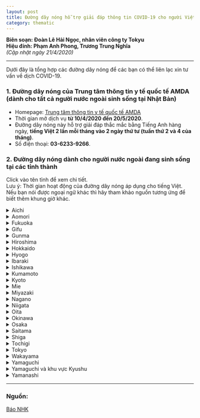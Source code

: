 ```yaml
---
layout: post
title: Đường dây nóng hỗ trợ giải đáp thông tin COVID-19 cho người Việt tại Nhật Bản
category: thematic
---
```


**Biên soạn: Đoàn Lê Hải Ngọc, nhân viên công ty Tokyu**  
**Hiệu đính: Phạm Anh Phong, Trương Trung Nghĩa**  
_(Cập nhật ngày 21/4/2020)_

---

Dưới đây là tổng hợp các đường dây nóng để các bạn có thể liên lạc xin tư vấn về dịch COVID-19.

### 1. Đường dây nóng của Trung tâm thông tin y tế quốc tế AMDA (dành cho tất cả người nước ngoài sinh sống tại Nhật Bản)

* Homepage: [Trung tâm thông tin y tế quốc tế AMDA](https://www.amdamedicalcenter.com/)  
* Thời gian mở dịch vụ __từ 10/4/2020 đến 20/5/2020__.  
* Đường dây nóng này hỗ trợ giải đáp thắc mắc bằng Tiếng Anh hàng ngày, __tiếng Việt 2 lần mỗi tháng vào 2 ngày thứ tư (tuần thứ 2 và 4 của tháng)__.  
* Số điện thoại: __03-6233-9266__.

### 2. Đường dây nóng dành cho người nước ngoài đang sinh sống tại các tỉnh thành

Click vào tên tỉnh để xem chi tiết.  
Lưu ý: Thời gian hoạt động của đường dây nóng áp dụng cho tiếng Việt. Nếu bạn nói được ngoại ngữ khác thì hãy tham khảo nguồn tương ứng để biết thêm khung giờ khác.

<details>
    <summary>Aichi</summary>
    <ul>
        <li>Thời gian hoạt động: 10:00 ～ 19:00 hằng ngày.</li>
        <li>Cách thức liên lạc: <a href="https://aichi-en.livecall.jp/">https://aichi-en.livecall.jp</a></li>
        <li>Nguồn: <a href="https://aichi.livecall.jp/en/ipCC/">https://aichi.livecall.jp/en/ipCC/</a></li>
    </ul>
</details>
<details>
    <summary>Aomori</summary>
    <ul>
        <li>Thời gian hoạt động: 10:00 ～ 14:00 thứ ba hằng tuần.</li>
        <li>Số điện thoại: 017-718-5147</li>
        <li>Nguồn: <a href="https://www.pref.aomori.lg.jp/life/kokusai/madoguchi.html">https://www.pref.aomori.lg.jp/life/kokusai/madoguchi.html</a></li>
    </ul>
</details>
<details>
    <summary>Fukuoka</summary>
    <ul>
        <li>Thời gian hoạt động: Dịch vụ hoạt động 24/24.</li>
        <li>Số điện thoại: 092-286-9595</li>
        <li>Nguồn: <a href="http://www.city.fukuoka.lg.jp/data/open/cnt/3/66154/1/fukuokaajiairyousapo-tosenta.pdf?20181228141704">http://www.city.fukuoka.lg.jp/data/open/cnt/3/66154/1/fukuokaajiairyousapo-tosenta.pdf?20181228141704</a></li>
    </ul>
</details>
<details>
    <summary>Gifu</summary>
    <ul>
        <li>Thời gian hoạt động: 9:30 ～ 16:30 các ngày trong tuần.</li>
        <li>Số điện thoại: 058-263-8066</li>
        <li>Nguồn: <a href="https://www.pref.gifu.lg.jp/foreign-languages/English/consultation/center/">https://www.pref.gifu.lg.jp/foreign-languages/English/consultation/center/</a></li>
    </ul>
</details>
<details>
    <summary>Gunma</summary>
    <ul>
        <li>Thời gian hoạt động: 9:00 ～ 17:00 thứ hai đến thứ sáu.</li>
        <li>Số điện thoại: 027-289-8275</li>
        <li>Nguồn: <a href="https://www.pref.gunma.jp/03/ci11_00012.html">https://www.pref.gunma.jp/03/ci11_00012.html</a></li>
    </ul>
</details>
<details>
    <summary>Hiroshima</summary>
    <ul>
        <li>Thời gian hoạt động:
            <ul>
                <li>8:30 ～ 19:00 các ngày trong tuần</li>
                <li>9:30 ～ 18:00 thứ bảy</li>
            </ul>
        </li>
        <li>Số điện thoại: 0120-783-806</li>
        <li>Nguồn: <a href="https://www.city.hiroshima.lg.jp/site/yasashii/149191.html">https://www.city.hiroshima.lg.jp/site/yasashii/149191.html</a></li>
    </ul>
</details>
<details>
    <summary>Hokkaido</summary>
    <ul>
        <li>Thời gian hoạt động: 9:00 ～ 16:00 các ngày trong tuần.</li>
        <li>Số điện thoại: 011-200-9595</li>
        <li>Nguồn: <a href="http://www.hiecc.or.jp/soudan/">http://www.hiecc.or.jp/soudan/</a></li>
    </ul>
</details>
<details>
    <summary>Hyogo</summary>
    <ul>
        <li>Thời gian hoạt động: 9:00 ～ 17:00 hằng ngày.</li>
        <li>Số điện thoại: 080-4275-4489 (không có tiếng Việt)</li>
        <li>Nguồn: <a href="https://www.hyogo-ip.or.jp/shisetsuannai/infocenter/index.html">https://www.hyogo-ip.or.jp/shisetsuannai/infocenter/index.html</a></li>
    </ul>
</details>
<details>
    <summary>Ibaraki</summary>
    <ul>
        <li>Thời gian hoạt động: 9:00 ～ 12:00, 13:00 ～ 17:00 các ngày trong tuần.</li>
        <li>Số điện thoại:  029-859-5000 (tiếng Anh)</li>
        <li>Nguồn: <a href="https://www.city.tsukuba.lg.jp/kosodate/oshirase/1009905.html">https://www.city.tsukuba.lg.jp/kosodate/oshirase/1009905.html</a></li>
    </ul>
</details>
<details>
    <summary>Ishikawa</summary>
    <ul>
        <li>Thời gian hoạt động: 9:15 ～ 17:15 các ngày trong tuần.</li>
        <li>Số điện thoại:  076-222-5950 (không có tiếng Việt)</li>
        <li>Nguồn: <a href="http://www.ifie.or.jp/english/foreigners/useful_info/triophone_home.html">http://www.ifie.or.jp/english/foreigners/useful_info/triophone_home.html</a></li>
    </ul>
</details>
<details>
    <summary>Kumamoto</summary>
    <ul>
        <li>Thời gian hoạt động: 8:30 ～ 17:15 hằng ngày.</li>
        <li>Số điện thoại: 080-4275-4489</li>
        <li>Nguồn: <a href="https://www.pref.kumamoto.jp/kiji_29479.html">https://www.pref.kumamoto.jp/kiji_29479.html</a></li>
    </ul>
</details>
<details>
    <summary>Kyoto</summary>
    <ul>
        <li>Thời gian hoạt động:
            <ul>
                <li>10:00 ～ 17:00 hằng ngày.</li>
                <li>Không làm việc các ngày thứ ba của tuần thứ 2 và thứ 4 hàng tháng.</li>
                <li>Không làm việc ngày lễ.</li>
            </ul>
        </li>
        <li>Số điện thoại: 075-343-9666</li>
        <li>Nguồn: <a href="http://www.pref.kyoto.jp/kokusai/madoguchikaisetsu.html">http://www.pref.kyoto.jp/kokusai/madoguchikaisetsu.html</a></li>
    </ul>
</details>
<details>
    <summary>Mie</summary>
    <ul>
        <li>Thời gian hoạt động: 9:00 ～ 17:00 các ngày trong tuần.</li>
        <li>Số điện thoại: 080-3300-8077</li>
        <li>Nguồn: <a href="https://www.pref.mie.lg.jp/common/content/000845358.pdf">https://www.pref.mie.lg.jp/common/content/000845358.pdf</a></li>
    </ul>
</details>
<details>
    <summary>Miyazaki</summary>
    <ul>
        <li>Thời gian hoạt động: 10:00 ～ 19:00 từ thứ ba đến thứ bảy.</li>
        <li>Số điện thoại: 0985-41-5901</li>
        <li>Nguồn: <a href="https://www.pref.miyazaki.lg.jp/allmiyazaki/kanko/koryu/20191021100712.html">https://www.pref.miyazaki.lg.jp/allmiyazaki/kanko/koryu/20191021100712.html</a></li>
    </ul>
</details>
<details>
    <summary>Nagano</summary>
    <ul>
        <li>Thời gian hoạt động: Dịch vụ hoạt động 24/24.</li>
        <li>Số điện thoại: 0120-691-792</li>
        <li>Nguồn: <a href="https://www.naganoken-tabunka-center.jp/disaster_info/778/">https://www.naganoken-tabunka-center.jp/disaster_info/778/</a></li>
    </ul>
</details>
<details>
    <summary>Niigata</summary>
    <ul>
        <li>Thời gian hoạt động: 10:00 ～ 16:00 thứ ba hằng tuần.</li>
        <li>Số điện thoại: 025-241-1881</li>
        <li>Nguồn: <a href="http://www.niigata-ia.or.jp/jp/ct/003_zaiken_sup/003_kyouiku_soudan/003_kyouiku_soudan.html">http://www.niigata-ia.or.jp/jp/ct/003_zaiken_sup/003_kyouiku_soudan/003_kyouiku_soudan.html</a></li>
    </ul>
</details>
<details>
    <summary>Oita</summary>
    <ul>
        <li>Thời gian hoạt động: Dịch vụ hoạt động 24/24.</li>
        <li>Số điện thoại: 0120-691-476</li>
        <li>Nguồn: <a href="http://www.city.oita.oita.jp/o017/livingguide/en/bosai/service.html">http://www.city.oita.oita.jp/o017/livingguide/en/bosai/service.html</a></li>
    </ul>
</details>
<details>
    <summary>Okinawa</summary>
    <ul>
        <li>Thời gian hoạt động: Dịch vụ hoạt động 24/24.</li>
        <li>Số điện thoại: 0570-050-235</li>
        <li>Nguồn: <a href="https://www.pref.okinawa.jp/site/bunka-sports/kankoshinko/ukeire/documents/ichiranhyou.pdf">https://www.pref.okinawa.jp/site/bunka-sports/kankoshinko/ukeire/documents/ichiranhyou.pdf"</a></li>
    </ul>
</details>
<details>
    <summary>Osaka</summary>
    <ul>
        <li>Trung tâm giao lưu quốc tế Osaka:
            <ul>
                <li>Thời gian hoạt động:
                    <ul>
                        <li>9:00 ～ 20:00 thứ hai và thứ sáu.</li>
                        <li>9:00 ～ 17:30 thứ ba, thứ tư và thứ năm.</li>
                        <li>13:00 ～ 17:00 chủ nhật của tuần thứ 2 và thứ 4 hàng tháng.</li>
                        <li>Không làm việc ngày lễ.</li>
                    </ul>
                </li>
                <li>Số điện thoại: 06-6941-2297</li>
                <li>Nguồn: <a href="https://www.ofix.or.jp/life/vietnam/">https://www.ofix.or.jp/life/vietnam/</a></li>
            </ul>
        </li>
        <li>Quỹ Nhà quốc tế Osaka:
            <ul>
                <li>Thời gian hoạt động:
                    <ul>
                        <li>9:00 ～ 19:00 các ngày trong tuần.</li>
                        <li>9:00 ～ 17:30 các ngày thứ 7, chủ nhật và nghỉ lễ.</li>
                    </ul>
                </li>
                <li>Số điện thoại: 06-6773-6533</li>
                <li>Nguồn: <a href=https://www.ih-osaka.or.jp/2020/04/01/coronavirus/">https://www.ih-osaka.or.jp/2020/04/01/coronavirus/</a></li>
            </ul>
        </li>
    </ul>
</details>
<details>
    <summary>Saitama</summary>
    <ul>
        <li>Thời gian hoạt động: 9:00 ～ 16:00 các ngày trong tuần.</li>
        <li>Số điện thoại: 048-833-3296</li>
        <li>Nguồn: <a href="https://www.pref.saitama.lg.jp/a0306/tabunkakyousei/sogo-sodan.html">https://www.pref.saitama.lg.jp/a0306/tabunkakyousei/sogo-sodan.html</a></li>
    </ul>
</details>
<details>
    <summary>Shiga</summary>
    <ul>
        <li>Thời gian hoạt động: 10:00 ～ 17:00 các ngày trong tuần.</li>
        <li>Số điện thoại: 077-523-5646</li>
        <li>Nguồn: <a href="http://www.s-i-a.or.jp/en/counsel">http://www.s-i-a.or.jp/en/counsel</a></li>
    </ul>
</details>
<details>
    <summary>Tochigi</summary>
    <ul>
        <li>Thời gian hoạt động: Dịch vụ hoạt động 24/24.</li>
        <li>Số điện thoại: 028-678-8282</li>
        <li>Nguồn: <a href="http://www.pref.tochigi.lg.jp/e04/welfare/hoken-eisei/kansen/r1houdoukansentantou/20200309coronasoudan.html">http://www.pref.tochigi.lg.jp/e04/welfare/hoken-eisei/kansen/r1houdoukansentantou/20200309coronasoudan.html</a></li>
    </ul>
</details>
<details>
    <summary>Tokyo</summary>
    <ul>
        <li>Thời gian hoạt động: 10:00 ～ 17:00 các ngày trong tuần.</li>
        <li>Số điện thoại: 0120-296-004</li>
        <li>Nguồn: <a href="https://www.metro.tokyo.lg.jp/tosei/hodohappyo/press/2020/04/16/11.html">https://www.metro.tokyo.lg.jp/tosei/hodohappyo/press/2020/04/16/11.html</a></li>
    </ul>
</details>
<details>
    <summary>Wakayama</summary>
    <ul>
        <li>Thời gian hoạt động: 10:00 ～ 17:00 các ngày trong tuần, trừ thứ 4.</li>
        <li>Số điện thoại: 073-435-5240 (tiếng Anh, Trung)</li>
        <li>Nguồn: <a href="https://wak-kokusai.jp/">https://wak-kokusai.jp/</a></li>
    </ul>
</details>
<details>
    <summary>Yamaguchi</summary>
    <ul>
        <li>Thời gian hoạt động: 10:00 ～ 16:00 chiều thứ tư và thứ sáu.</li>
        <li>Số điện thoại: 083-995-2100</li>
        <li>Nguồn: <a href="https://www.pref.yamaguchi.lg.jp/cms/a12900/tabunka/ymcc.html">https://www.pref.yamaguchi.lg.jp/cms/a12900/tabunka/ymcc.html</a></li>
    </ul>
</details>
<details>
    <summary>Yamaguchi và khu vực Kyushu</summary>
    <ul>
        <li>Thời gian hoạt động: Dịch vụ hoạt động 24/24.</li>
        <li>Số điện thoại: 092-687-6639</li>
        <li>Nguồn: <a href="https://www.pref.oita.jp/uploaded/attachment/2023584.pdf">https://www.pref.oita.jp/uploaded/attachment/2023584.pdf</a></li>
    </ul>
</details>
<details>
    <summary>Yamanashi</summary>
    <ul>
        <li>Thời gian hoạt động: 9:00 ～ 16:00 từ thứ ba đến thứ bảy</li>
        <li>Số điện thoại: 055-222-3390</li>
        <li>Nguồn: <a href="https://www.pref.yamanashi.jp/kokusai/covid19_consultation.html">https://www.pref.yamanashi.jp/kokusai/covid19_consultation.html</a></li>
    </ul>
</details>

---

### Nguồn:  
[Báo NHK](https://www3.nhk.or.jp/nhkworld/upld/thumbnails/vi/news/backstories/vie_latest%20info.pdf)  

